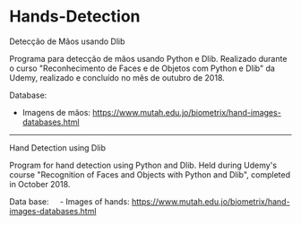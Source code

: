 # Hands-Detection
Detecção de Mãos usando Dlib

Programa para detecção de mãos usando Python e Dlib. Realizado durante o curso "Reconhecimento de Faces e de Objetos com Python e Dlib" da Udemy, realizado e concluído no mês de outubro de 2018.

Database:
   - Imagens de mãos: https://www.mutah.edu.jo/biometrix/hand-images-databases.html
   
   ---------------------------------------------------------------------------------------------
Hand Detection using Dlib

Program for hand detection using Python and Dlib. Held during Udemy's course "Recognition of Faces and Objects with Python and Dlib", completed in October 2018.

Data base:
    - Images of hands: https://www.mutah.edu.jo/biometrix/hand-images-databases.html
